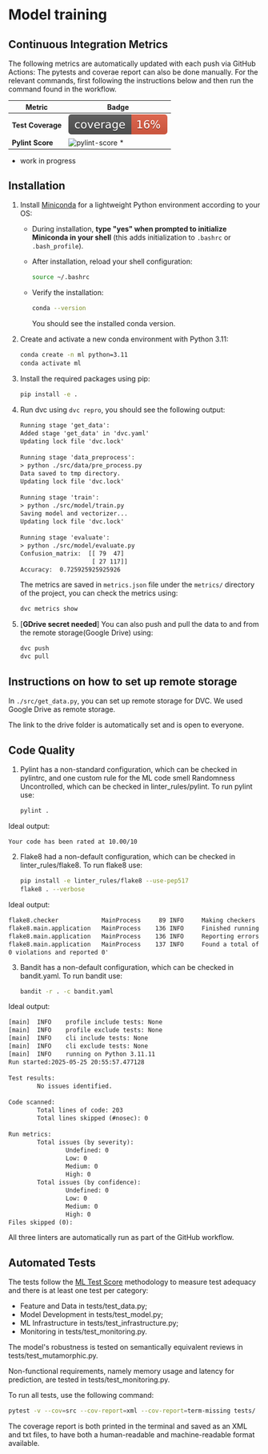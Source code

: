 # Model training

## Continuous Integration Metrics

The following metrics are automatically updated with each push via GitHub Actions:
The pytests and coverae report can also be done manually. For the relevant commands, first following the instructions below and then run the command found in the workflow.

| Metric | Badge |
|--------|-------|
| **Test Coverage** | ![coverage](coverage.svg) |
| **Pylint Score** | ![pylint-score](![pylint](https://img.shields.io/badge/PyLint-8.25-yellow)) * |

* work in progress

## Installation

1. Install [Miniconda](https://www.anaconda.com/docs/getting-started/miniconda/install#windows-command-prompt) for a lightweight Python environment according to your OS:

    - During installation, **type "yes" when prompted to initialize Miniconda in your shell** (this adds initialization to `.bashrc` or `.bash_profile`).
    - After installation, reload your shell configuration:

      ```bash
      source ~/.bashrc
      ```

    - Verify the installation:

      ```bash
      conda --version
      ```

      You should see the installed conda version.

2. Create and activate a new conda environment with Python 3.11:

    ```bash
    conda create -n ml python=3.11
    conda activate ml
    ```

3. Install the required packages using pip:

    ```bash
    pip install -e .
    ```

4. Run dvc using `dvc repro`, you should see the following output:

    ```plaintext
    Running stage 'get_data':    
    Added stage 'get_data' in 'dvc.yaml'
    Updating lock file 'dvc.lock'                           

    Running stage 'data_preprocess':                                                       
    > python ./src/data/pre_process.py
    Data saved to tmp directory.
    Updating lock file 'dvc.lock'                                                          

    Running stage 'train':                                                                 
    > python ./src/model/train.py
    Saving model and vectorizer...
    Updating lock file 'dvc.lock'                                                          

    Running stage 'evaluate':                                                              
    > python ./src/model/evaluate.py
    Confusion_matrix:  [[ 79  47]
                        [ 27 117]]
    Accuracy:  0.725925925925926
    ```

    The metrics are saved in `metrics.json` file under the `metrics/` directory of the project, you can check the metrics using:

    ```bash
    dvc metrics show
    ```

5. [**GDrive secret needed**] You can also push and pull the data to and from the remote storage(Google Drive) using:

    ```bash
    dvc push
    dvc pull
    ```

## Instructions on how to set up remote storage

In `./src/get_data.py`, you can set up remote storage for DVC. We used Google Drive as remote storage.

The link to the drive folder is automatically set and is open to everyone.

## Code Quality

1. Pylint has a non-standard configuration, which can be checked in pylintrc, and one custom rule for the ML code smell Randomness Uncontrolled, which can be checked in linter_rules/pylint. To run pylint use:

    ```bash
    pylint .
    ```
Ideal output:

    Your code has been rated at 10.00/10

2. Flake8 had a non-default configuration, which can be checked in linter_rules/flake8. To run flake8 use:

    ```bash
    pip install -e linter_rules/flake8 --use-pep517
    flake8 . --verbose
    ```

Ideal output:

    flake8.checker            MainProcess     89 INFO     Making checkers
    flake8.main.application   MainProcess    136 INFO     Finished running
    flake8.main.application   MainProcess    136 INFO     Reporting errors
    flake8.main.application   MainProcess    137 INFO     Found a total of 0 violations and reported 0'

3. Bandit has a non-default configuration, which can be checked in bandit.yaml. To run bandit use:
    
    ```bash
    bandit -r . -c bandit.yaml
    ```

Ideal output: 

    [main]  INFO    profile include tests: None
    [main]  INFO    profile exclude tests: None
    [main]  INFO    cli include tests: None
    [main]  INFO    cli exclude tests: None
    [main]  INFO    running on Python 3.11.11
    Run started:2025-05-25 20:55:57.477128

    Test results:
            No issues identified.

    Code scanned:
            Total lines of code: 203
            Total lines skipped (#nosec): 0

    Run metrics:
            Total issues (by severity):
                    Undefined: 0
                    Low: 0
                    Medium: 0
                    High: 0
            Total issues (by confidence):
                    Undefined: 0
                    Low: 0
                    Medium: 0
                    High: 0
    Files skipped (0):

All three linters are automatically run as part of the GitHub workflow.

## Automated Tests

The tests follow the [ML Test Score](https://research.google/pubs/the-ml-test-score-a-rubric-for-ml-production-readiness-and-technical-debt-reduction/) methodology to measure test adequacy and there is at least one test per category: 
- Feature and Data in tests/test_data.py;
- Model Development in tests/test_model.py;
- ML Infrastructure in tests/test_infrastructure.py;
- Monitoring in tests/test_monitoring.py.

The model's robustness is tested on semantically equivalent reviews in tests/test_mutamorphic.py.

Non-functional requirements, namely memory usage and latency for prediction, are tested in tests/test_monitoring.py.

To run all tests, use the following command:

```bash
pytest -v --cov=src --cov-report=xml --cov-report=term-missing tests/ | tee pytest-coverage.txt
```

The coverage report is both printed in the terminal and saved as an XML and txt files, to have both a human-readable and machine-readable format available.
